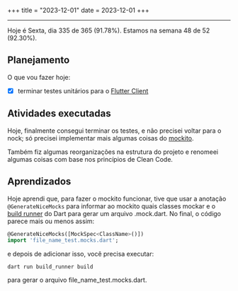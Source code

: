+++
title = "2023-12-01"
date = 2023-12-01
+++

---

Hoje é Sexta, dia 335 de 365 (91.78%). Estamos na semana 48 de 52 (92.30%).

## Planejamento

O que vou fazer hoje:

- [x] terminar testes unitários para o [Flutter Client](https://github.com/OmnicodeSolutions/luisa_drf_flutter_client)

## Atividades executadas

Hoje, finalmente consegui terminar os testes, e não precisei voltar para o nock; só precisei implementar mais algumas coisas do [mockito](https://pub.dev/packages/mockito).

Também fiz algumas reorganizações na estrutura do projeto e renomeei algumas coisas com base nos princípios de Clean Code.

## Aprendizados

Hoje aprendi que, para fazer o mockito funcionar, tive que usar a anotação `@GenerateNiceMocks` para informar ao mockito quais classes mockar e o [build runner](https://pub.dev/packages/build_runner) do Dart para gerar um arquivo .mock.dart. No final, o código parece mais ou menos assim:

```dart
@GenerateNiceMocks([MockSpec<ClassName>()])
import 'file_name_test.mocks.dart';
```

e depois de adicionar isso, você precisa executar:

`dart run build_runner build`

para gerar o arquivo file_name_test.mocks.dart.
